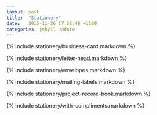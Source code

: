 ```yaml
---
layout: post
title:  "Stationery"
date:   2015-11-26 17:52:48 +1100
categories: jekyll update
---
```


{% include stationery/business-card.markdown %}

{% include stationery/letter-head.markdown %}

{% include stationery/envelopes.markdown %}

{% include stationery/mailing-labels.markdown %}

{% include stationery/project-record-book.markdown %}

{% include stationery/with-compliments.markdown %}